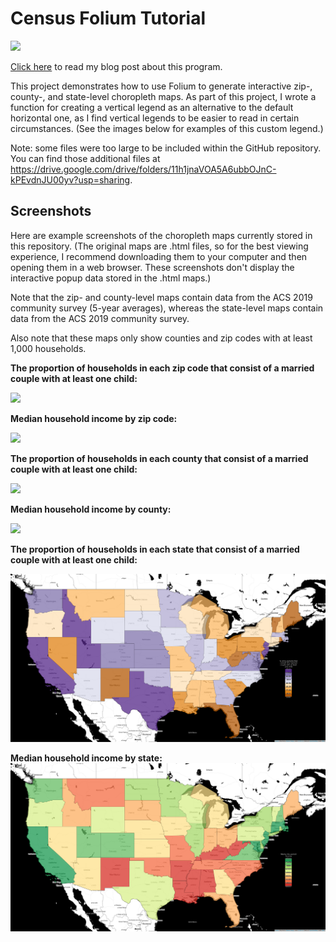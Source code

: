 # Census Folium Tutorial

![](https://github.com/kburchfiel/census_folium_tutorial/blob/master/interactive_map_demonstration.gif?raw=true)

[Click here](https://kburchfiel3.wordpress.com/2022/01/13/census-folium-tutorial/) to read my blog post about this program. 

This project demonstrates how to use Folium to generate interactive zip-, county-, and state-level choropleth maps. As part of this project, I wrote a function for creating a vertical legend as an alternative to the default horizontal one, as I find vertical legends to be easier to read in certain circumstances. (See the images below for examples of this custom legend.)

Note: some files were too large to be included within the GitHub repository. You can find those additional files at https://drive.google.com/drive/folders/11h1jnaVOA5A6ubbOJnC-kPEvdnJU00yv?usp=sharing.


## Screenshots

Here are example screenshots of the choropleth maps currently stored in this repository. (The original maps are .html files, so for the best viewing experience, I recommend downloading them to your computer and then opening them in a web browser. These screenshots don't display the interactive popup data stored in the .html maps.)

Note that the zip- and county-level maps contain data from the ACS 2019 community survey (5-year averages), whereas the state-level maps contain data from the ACS 2019 community survey.

Also note that these maps only show counties and zip codes with at least 1,000 households.

**The proportion of households in each zip code that consist of a married couple with at least one child:**

![](https://github.com/kburchfiel/census_folium_tutorial/blob/master/census_folium_map_screenshots/zip_married_couples_with_kids.png)



**Median household income by zip code:**

![](https://github.com/kburchfiel/census_folium_tutorial/blob/master/census_folium_map_screenshots/zip_median_hh_income.png)



**The proportion of households in each county that consist of a married couple with at least one child:**

![](https://github.com/kburchfiel/census_folium_tutorial/blob/master/census_folium_map_screenshots/county_married_couples_with_kids.png?raw=true)



**Median household income by county:**

![](https://github.com/kburchfiel/census_folium_tutorial/blob/master/census_folium_map_screenshots/county_median_hh_income.png?raw=true)



**The proportion of households in each state that consist of a married couple with at least one child:**

![](https://github.com/kburchfiel/census_folium_tutorial/blob/master/census_folium_map_screenshots/state_married_couples_with_kids.png?raw=true)



**Median household income by state:**
![](https://github.com/kburchfiel/census_folium_tutorial/blob/master/census_folium_map_screenshots/state_median_hh_income.png?raw=true)




